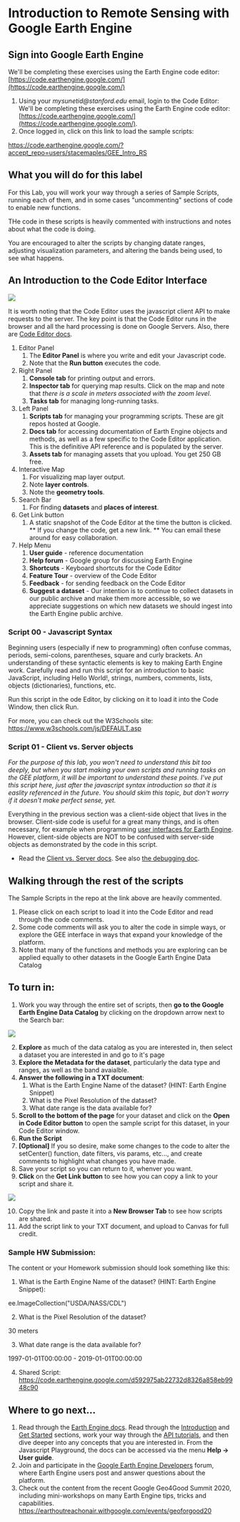 
# Introduction to Remote Sensing with Google Earth Engine

## Sign into Google Earth Engine
We'll be completing these exercises using the Earth Engine code editor: [https://code.earthengine.google.com/](https://code.earthengine.google.com/)

1. Using your _mysunetid@stanford.edu_ email, login to the Code Editor: We'll be completing these exercises using the Earth Engine code editor: [https://code.earthengine.google.com/](https://code.earthengine.google.com/).
2. Once logged in, click on this link to load the sample scripts:

https://code.earthengine.google.com/?accept_repo=users/stacemaples/GEE_Intro_RS  

## What you will do for this label
For this Lab, you will work your way through a series of Sample Scripts, running each of them, and in some cases "uncommenting" sections of code to enable new functions.

THe code in these scripts is heavily commented with instructions and notes about what the code is doing.

You are encouraged to alter the scripts by changing datate ranges, adjusting visualization parameters, and altering the bands being used, to see what happens.



## An Introduction to the Code Editor Interface

![](images/Intro_RS_GEE-acba35fa.png)

It is worth noting that the Code Editor uses the javascript client API to make requests to the server.  The key point is that the Code Editor runs in the browser and all the hard processing is done on Google Servers.  Also, there are [Code Editor docs](https://developers.google.com/earth-engine/playground).



1. Editor Panel
    1. The **Editor Panel** is where you write and edit your Javascript code.
    2. Note that the **Run button** executes the code.
2. Right Panel
    1. **Console tab** for printing output and errors.
    2. **Inspector tab** for querying map results.
        Click on the map and note that _there is a scale in meters associated with the zoom level_.
    3. **Tasks tab** for managing long-running tasks.
3. Left Panel
    1. **Scripts tab** for managing your programming scripts.  These are git repos hosted at Google.
    2. **Docs tab** for accessing documentation of Earth Engine objects and methods, as well as a few specific to the Code Editor application.  This is the definitive API reference and is populated by the server.
    3. **Assets tab** for managing assets that you upload.  You get 250 GB free.
4. Interactive Map
    1. For visualizing map layer output.
    2. Note **layer controls**.
    3. Note the **geometry tools**.
5. Search Bar
    1. For finding **datasets** and ****places of interest****.
6. Get Link button
    1. A static snapshot of the Code Editor at the time the button is clicked. ** If you change the code, get a new link. ** You can email these around for easy collaboration.
7. Help Menu
    1. **User guide** - reference documentation
    2. **Help forum** - Google group for discussing Earth Engine
    3. **Shortcuts** - Keyboard shortcuts for the Code Editor
    4. **Feature Tour** - overview of the Code Editor
    5. **Feedback** - for sending feedback on the Code Editor
    6. **Suggest a dataset** - Our intention is to continue to collect datasets in our public archive and make them more accessible, so we appreciate suggestions on which new datasets we should ingest into the Earth Engine public archive.

### Script 00 - Javascript Syntax  

Beginning users (especially if new to programming) often confuse commas, periods, semi-colons, parentheses, square and curly brackets.  An understanding of these syntactic elements is key to making Earth Engine work.  Carefully read and run this script for an introduction to basic JavaScript, including Hello World!, strings, numbers, comments, lists, objects (dictionaries), functions, etc.

Run this script in the ode Editor, by clicking on it to load it into the Code Window, then click Run.

For more, you can check out the W3Schools site: https://www.w3schools.com/js/DEFAULT.asp

### Script 01 - Client vs. Server objects

_For the purpose of this lab, you won't need to understand this bit too deeply, but when you start making your own scripts and running tasks on the GEE platform, it will be important to understand these points. I've put this script here, just after the javascript syntax introduction so  that it is easlity referenced in the future. You should skim this topic, but don't worry if it doesn't make perfect sense, yet._

Everything in the previous section was a client-side object that lives in the browser.  Client-side code is useful for a great many things, and is often necessary, for example when programming [user interfaces for Earth Engine](https://developers.google.com/earth-engine/apps).  However, client-side objects are NOT to be confused with server-side objects as demonstrated by the code in this script.  

*   Read the [Client vs. Server docs](https://developers.google.com/earth-engine/client_server).  See also [the debugging doc](https://developers.google.com/earth-engine/debugging#avoid-mixing-client-functions-and-objects-with-server-functions-and-objects).

## Walking through the rest of the scripts

The Sample Scripts in the repo at the link above are heavily commented.

1. Please click on each script to load it into the Code Editor and read through the code comments.
2. Some code comments will ask you to alter the code in simple ways, or explore the GEE interface in ways that expand your knowledge of the platform.
3. Note that many of the functions and methods you are exploring can be applied equally to other datasets in the Google Earth Engine Data Catalog

## To turn in:
1. Work you way through the entire set of scripts, then **go to the Google Earth Engine Data Catalog** by clicking on the dropdown arrow next to  the Search bar:

![](images/Intro_RS_GEE-bb2408c1.png)

2. **Explore** as much of the data catalog as you are interested in, then select a dataset you are interested in and go to it's page
3. **Explore the Metadata for the dataset**, particularly the data type and ranges, as well as the band avaialble.
4. **Answer the following in a TXT document**:
   1. What is the Earth Engine Name of the dataset? (HINT: Earth Engine Snippet)
   2. What is the Pixel Resolution of the dataset?
   3. What date range is the data available for?
5. **Scroll to the bottom of the page** for your dataset and click on the **Open in Code Editor button** to open the sample  script  for this dataset, in your Code Editor window.
6. **Run the Script**
7. **[Optional]** If you so desire, make some changes to the code to alter the setCenter() function, date filters, vis params, etc..., and create comments to highlight what changes you have made.
8. Save your script so you can return to it, whenver you want.
9. **Click** on the **Get Link button** to see how you can copy a link to your script and share it.

![](images/Intro_RS_GEE-bf3427b7.png)

10. Copy the link and paste it into a **New Browser Tab** to see how scripts are shared.
11. Add the script link to your TXT document, and upload to Canvas for full credit.  

### Sample HW Submission:

The content or your Homework submission should look something like this:

1. What is the Earth Engine Name of the dataset? (HINT: Earth Engine Snippet):

ee.ImageCollection("USDA/NASS/CDL")

2. What is the Pixel Resolution of the dataset?

30 meters

3. What date range is the data available for?

1997-01-01T00:00:00 - 2019-01-01T00:00:00

4. Shared Script: https://code.earthengine.google.com/d592975ab22732d8326a858eb9948c90




## Where to go next…

1. Read through the [Earth Engine docs](https://developers.google.com/earth-engine/). Read through the [Introduction](https://developers.google.com/earth-engine/) and [Get Started](https://developers.google.com/earth-engine/getstarted) sections,  work your way through the [API tutorials](https://developers.google.com/earth-engine/tutorials), and then dive deeper into any concepts that you are interested in. From the Javascript Playground, the docs can be accessed via the menu **Help -> User guide**.
2. Join and participate in the [Google Earth Engine Developers](https://groups.google.com/forum/#!forum/google-earth-engine-developers) forum, where Earth Engine users post and answer questions about the platform.
3. Check out the content from the recent Google Geo4Good Summit 2020, including mini-workshops on many Earth Engine tips, tricks and capabilities. https://earthoutreachonair.withgoogle.com/events/geoforgood20
